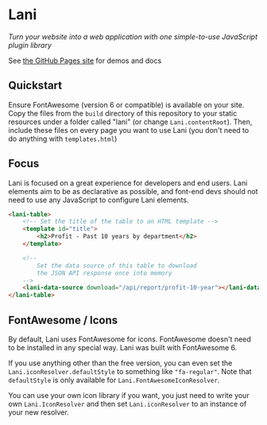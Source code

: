 # Lani
*Turn your website into a web application with one*
*simple-to-use JavaScript plugin library*

See [the GitHub Pages site](https://algorythm-dylan.github.io/Lani/) for demos and docs

## Quickstart

Ensure FontAwesome (version 6 or compatible) is available
on your site. Copy the files from the `build` directory
of this repository to your static resources under a folder
called "lani" (or change `Lani.contentRoot`). Then, include
these files on every page you want to use Lani (you don't
need to do anything with `templates.html`)

## Focus
Lani is focused on a great experience for developers and
end users. Lani elements aim to be as declarative as
possible, and font-end devs should not need to use any
JavaScript to configure Lani elements.

```html
<lani-table>
    <!-- Set the title of the table to an HTML template -->
    <template id="title">
        <h2>Profit - Past 10 years by department</h2>
    </template>

    <!--
        Set the data source of this table to download
        the JSON API response once into memory
    -->
    <lani-data-source download="/api/report/profit-10-year"></lani-data-source>
</lani-table>
```

## FontAwesome / Icons

By default, Lani uses FontAwesome for icons. FontAwesome
doesn't need to be installed in any special way. Lani
was built with FontAwesome 6.

If you use anything other than the free version, you
can even set the `Lani.iconResolver.defaultStyle` to
something like `"fa-regular"`. Note that `defaultStyle`
is only available for `Lani.FontAwesomeIconResolver`.

You can use your own icon library if you want, you just need
to write your own `Lani.IconResolver` and then set
`Lani.iconResolver` to an instance of your new resolver.